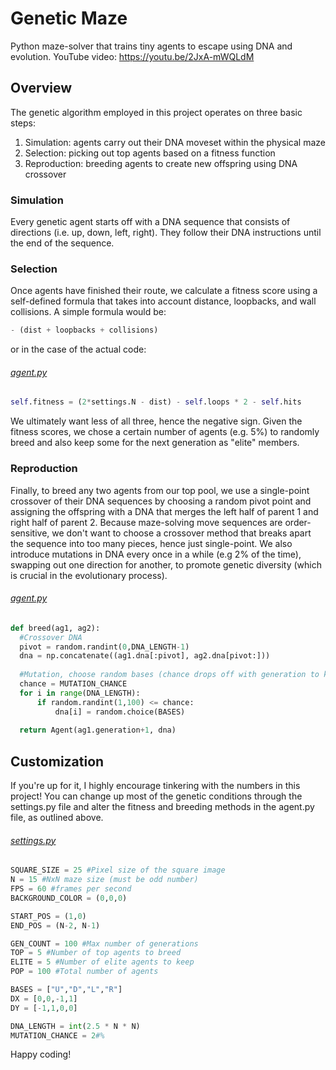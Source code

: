 # Genetic Maze
Python maze-solver that trains tiny agents to escape using DNA and evolution.
YouTube video: https://youtu.be/2JxA-mWQLdM

## Overview
The genetic algorithm employed in this project operates on three basic steps:
1. Simulation: agents carry out their DNA moveset within the physical maze
2. Selection: picking out top agents based on a fitness function
3. Reproduction: breeding agents to create new offspring using DNA crossover

### Simulation
Every genetic agent starts off with a DNA sequence that consists of directions (i.e. up, down, left, right). They follow their DNA instructions until the end of the sequence.

### Selection
Once agents have finished their route, we calculate a fitness score using a self-defined formula that takes into account distance, loopbacks, and wall collisions. A simple formula would be:
```python
- (dist + loopbacks + collisions)
```
or in the case of the actual code:
###### [agent.py](https://github.com/skylimitscience/GeneticMaze/blob/main/agent.py)
```python
self.fitness = (2*settings.N - dist) - self.loops * 2 - self.hits
```
We ultimately want less of all three, hence the negative sign. Given the fitness scores, we chose a certain number of agents (e.g. 5%) to randomly breed and also keep some for the next generation as "elite" members.

### Reproduction
Finally, to breed any two agents from our top pool, we use a single-point crossover of their DNA sequences by choosing a random pivot point and assigning the offspring with a DNA that merges the left half of parent 1 and right half of parent 2. Because maze-solving move sequences are order-sensitive, we don't want to choose a crossover method that breaks apart the sequence into too many pieces, hence just single-point. We also introduce mutations in DNA every once in a while (e.g 2% of the time), swapping out one direction for another, to promote genetic diversity (which is crucial in the evolutionary process).

###### [agent.py](https://github.com/skylimitscience/GeneticMaze/blob/main/agent.py)
```python
def breed(ag1, ag2):
  #Crossover DNA
  pivot = random.randint(0,DNA_LENGTH-1)
  dna = np.concatenate((ag1.dna[:pivot], ag2.dna[pivot:]))
  
  #Mutation, choose random bases (chance drops off with generation to keep genes more refined)
  chance = MUTATION_CHANCE
  for i in range(DNA_LENGTH):
      if random.randint(1,100) <= chance:
          dna[i] = random.choice(BASES) 
  
  return Agent(ag1.generation+1, dna)
```
## Customization
If you're up for it, I highly encourage tinkering with the numbers in this project! You can change up most of the genetic conditions through the settings.py file and alter the fitness and breeding methods in the agent.py file, as outlined above.

###### [settings.py](https://github.com/skylimitscience/GeneticMaze/blob/main/settings.py)
```python
SQUARE_SIZE = 25 #Pixel size of the square image
N = 15 #NxN maze size (must be odd number)
FPS = 60 #frames per second
BACKGROUND_COLOR = (0,0,0)

START_POS = (1,0)
END_POS = (N-2, N-1)

GEN_COUNT = 100 #Max number of generations
TOP = 5 #Number of top agents to breed
ELITE = 5 #Number of elite agents to keep
POP = 100 #Total number of agents

BASES = ["U","D","L","R"]
DX = [0,0,-1,1]
DY = [-1,1,0,0]

DNA_LENGTH = int(2.5 * N * N)
MUTATION_CHANCE = 2#%
```
Happy coding!
